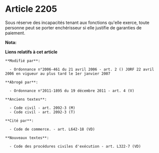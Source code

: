 # Article 2205

Sous réserve des incapacités tenant aux fonctions qu'elle exerce, toute personne peut se porter enchérisseur si elle justifie
de garanties de paiement.

**Nota:**



**Liens relatifs à cet article**

	**Modifié par**:

	  - Ordonnance n°2006-461 du 21 avril 2006 - art. 2 () JORF 22 avril 2006 en vigueur au plus tard le 1er janvier 2007

	**Abrogé par**:

	  - Ordonnance n°2011-1895 du 19 décembre 2011 - art. 4 (V)

	**Anciens textes**:

	  - Code civil - art. 2092-3 (M)
	  - Code civil - art. 2092-3 (T)

	**Cité par**:

	  - Code de commerce. - art. L642-18 (VD)

	**Nouveaux textes**:

	  - Code des procédures civiles d'exécution - art. L322-7 (VD)
